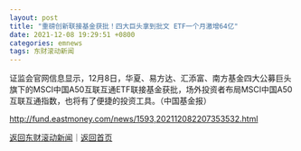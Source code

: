 ```yaml
---
layout: post
title: "重磅创新联接基金获批！四大巨头拿到批文 ETF一个月激增64亿"
date: 2021-12-08 19:29:51 +0800
categories: emnews
tags: 东财滚动新闻
---
```


证监会官网信息显示，12月8日，华夏、易方达、汇添富、南方基金四大公募巨头旗下的MSCI中国A50互联互通ETF联接基金获批，场外投资者布局MSCI中国A50互联互通指数，也将有了便捷的投资工具。（中国基金报）

<http://fund.eastmoney.com/news/1593,202112082207353532.html>

[返回东财滚动新闻](//finews.withounder.com/emnews/)｜[返回首页](//finews.withounder.com/)